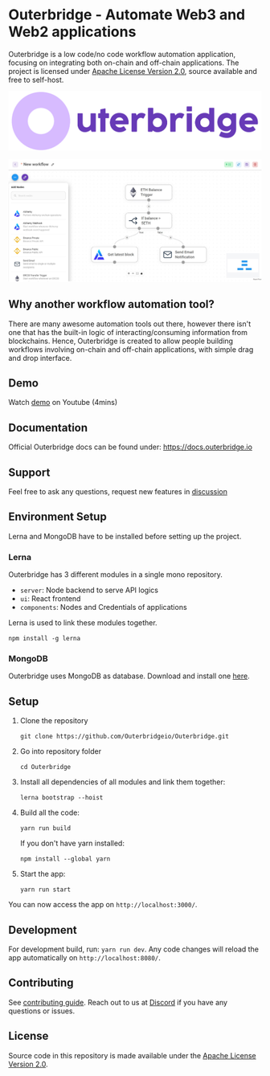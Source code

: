 # Outerbridge - Automate Web3 and Web2 applications

Outerbridge is a low code/no code workflow automation application, focusing on integrating both on-chain and off-chain applications. The project is licensed under [Apache License Version 2.0](LICENSE.md), source available and free to self-host.

![Outerbridge](./assets/outerbridge_brand.png)

![Outerbridge Screenshot](./assets/screenshot_outerbridge.jpg)

## Why another workflow automation tool?

There are many awesome automation tools out there, however there isn't one that has the built-in logic of interacting/consuming information from blockchains. Hence, Outerbridge is created to allow people building workflows involving on-chain and off-chain applications, with simple drag and drop interface. 

## Demo
Watch [demo](https://www.youtube.com/watch?v=x-AfrkKvZ4M) on Youtube (4mins)

## Documentation
Official Outerbridge docs can be found under: https://docs.outerbridge.io

## Support
Feel free to ask any questions, request new features in [discussion](https://github.com/Outerbridgeio/Outerbridge/discussions)

## Environment Setup

Lerna and MongoDB have to be installed before setting up the project.

### Lerna

Outerbridge has 3 different modules in a single mono repository.
- `server`: Node backend to serve API logics
- `ui`: React frontend
- `components`: Nodes and Credentials of applications

Lerna is used to link these modules together.
```
npm install -g lerna
```

### MongoDB

Outerbridge uses MongoDB as database. Download and install one [here](https://www.mongodb.com/try/download/community?tck=docs_server).


## Setup
1. Clone the repository
	```
	git clone https://github.com/Outerbridgeio/Outerbridge.git
	```

2. Go into repository folder
	```
	cd Outerbridge
	```

3. Install all dependencies of all modules and link them together:
	```
	lerna bootstrap --hoist
	```

4. Build all the code:
	```
	yarn run build
	```
    
    If you don't have yarn installed:
    ```
    npm install --global yarn
    ```

5. Start the app:
	```
	yarn run start
	```

You can now access the app on `http://localhost:3000/`.

## Development
For development build, run: `yarn run dev`. Any code changes will reload the app automatically on `http://localhost:8080/`.

## Contributing
See [contributing guide](CONTRIBUTING.md). Reach out to us at [Discord](https://discord.gg/Y9VE4ykPDJ) if you have any questions or issues.

## License
Source code in this repository is made available under the [Apache License Version 2.0](LICENSE.md).
